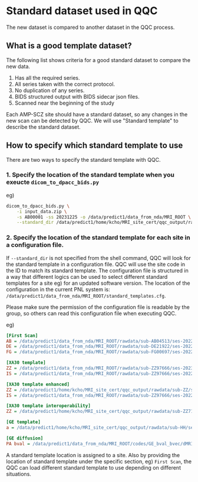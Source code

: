 # Standard dataset used in QQC

The new dataset is compared to another dataset in the QQC process. 


## What is a good template dataset?

The following list shows criteria for a good standard dataset to compare the new data.

1. Has all the required series.
2. All series taken with the correct protocol.
3. No duplication of any series.
4. BIDS structured output with BIDS sidecar json files.
5. Scanned near the beginning of the study 


Each AMP-SCZ site should have a standard dataset, so any changes in the new scan can be detected by QQC. We will use "Standard template" to describe
the standard dataset.


## How to specify which standard template to use
There are two ways to specify the standard template with QQC.

### 1. Specify the location of the standard template when you exeucte `dicom_to_dpacc_bids.py`

eg)
```sh
dicom_to_dpacc_bids.py \
    -i input_data.zip \
    -s AB00001 -ss 20231225 -o /data/predict1/data_from_nda/MRI_ROOT \
    --standard_dir /data/predict1/home/kcho/MRI_site_cert/qqc_output/rawdata/sub-LS/ses-202211071
```


### 2. Specify the location of the standard template for each site in a configuration file.

If `--standard_dir` is not specified from the shell command, QQC will look for the standard template in a configuration file. QQC will use the site code in the ID to match its standard template. The configuration file is structured in a way that different logics can be used to select different standard templates for a site eg) for an updated software version. The location of the configuration in the current PNL system is: `/data/predict1/data_from_nda/MRI_ROOT/standard_templates.cfg`.

Please make sure the permission of the configuration file is readable by the group, so others can read this configuration file when executing QQC.

eg)
```cfg
[First Scan]
AB = /data/predict1/data_from_nda/MRI_ROOT/rawdata/sub-AB04513/ses-202208311
DE = /data/predict1/data_from_nda/MRI_ROOT/rawdata/sub-DE21922/ses-202209021
FG = /data/predict1/data_from_nda/MRI_ROOT/rawdata/sub-FG00697/ses-202208151

[XA30 template]
ZZ = /data/predict1/data_from_nda/MRI_ROOT/rawdata/sub-ZZ97666/ses-202302011
IS = /data/predict1/data_from_nda/MRI_ROOT/rawdata/sub-ZZ97666/ses-202212202

[XA30 template enhanced]
ZZ = /data/predict1/home/kcho/MRI_site_cert/qqc_output/rawdata/sub-ZZ/ses-202211071
IS = /data/predict1/data_from_nda/MRI_ROOT/rawdata/sub-ZZ97666/ses-202212202

[XA30 template interoperability]
ZZ = /data/predict1/home/kcho/MRI_site_cert/qqc_output/rawdata/sub-ZZ71238/ses-202301261

[GE template]
a = /data/predict1/home/kcho/MRI_site_cert/qqc_output/rawdata/sub-HH/ses-202211031

[GE diffusion]
PA bval = /data/predict1/data_from_nda/MRI_ROOT/codes/GE_bval_bvec/dMRI_dir126_PA.bval
```

A standard template location is assigned to a site. Also by providing the location of standard template under the specific section,
eg) `First Scan`, the QQC can load different standard template to use depending on different situations.


